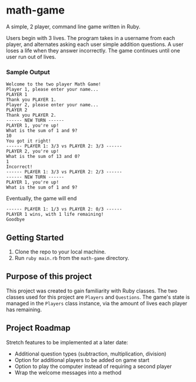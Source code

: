 # math-game
A simple, 2 player, command line game written in Ruby. 

Users begin with 3 lives. The program takes in a username from each player, and alternates asking each user simple addition questions. A user loses a life when they answer incorrectly. The game continues until one user run out of lives. 

### Sample Output

```
Welcome to the two player Math Game!
Player 1, please enter your name... 
PLAYER 1
Thank you PLAYER 1.
Player 2, please enter your name... 
PLAYER 2
Thank you PLAYER 2.
------ NEW TURN ------
PLAYER 1, you're up!
What is the sum of 1 and 9?
10
You got it right!
------ PLAYER 1: 3/3 vs PLAYER 2: 3/3 ------
PLAYER 2, you're up!
What is the sum of 13 and 0?
1
Incorrect!
------ PLAYER 1: 3/3 vs PLAYER 2: 2/3 ------
------ NEW TURN ------
PLAYER 1, you're up!
What is the sum of 1 and 9?
```

Eventually, the game will end

```
------ PLAYER 1: 1/3 vs PLAYER 2: 0/3 ------
PLAYER 1 wins, with 1 life remaining!
Goodbye
```

## Getting Started

1. Clone the repo to your local machine.
2. Run `ruby main.rb` from the `math-game` directory.

## Purpose of this project
This project was created to gain familiarity with Ruby classes. The two classes used for this project are `Players` and `Questions`. The game's state is managed in the `Players` class instance, via the amount of lives each player has remaining. 

## Project Roadmap
Stretch features to be implemented at a later date:
- Additional question types (subtraction, multiplication, division)
- Option for additional players to be added on game start
- Option to play the computer instead of requiring a second player
- Wrap the welcome messages into a method